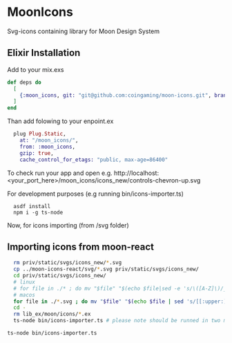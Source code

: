# MoonIcons

Svg-icons containing library for Moon Design System

## Elixir Installation

Add to your mix.exs

```elixir
def deps do
  [
    {:moon_icons, git: "git@github.com:coingaming/moon-icons.git", branch: "main"}
  ]
end
```

Than add folowing to your enpoint.ex

```elixir
  plug Plug.Static,
    at: "/moon_icons/",
    from: :moon_icons,
    gzip: true,
    cache_control_for_etags: "public, max-age=86400"
```

 To check run your app and open e.g. http://localhost:<your_port_here>/moon_icons/icons_new/controls-chevron-up.svg

For development purposes (e.g running bin/icons-importer.ts)

```
  asdf install
  npm i -g ts-node
```

Now, for icons importing (from /svg folder) 

## Importing icons from moon-react
```bash
  rm priv/static/svgs/icons_new/*.svg
  cp ../moon-icons-react/svg/*.svg priv/static/svgs/icons_new/
  cd priv/static/svgs/icons_new/
  # linux
  # for file in ./* ; do mv "$file" "$(echo $file|sed -e 's/\([A-Z]\)/_\L\1/g' -e 's/^.\/_//')" ; done
  # macos
  for file in ./*.svg ; do mv "$file" "$(echo $file | sed 's/[[:upper:]]/-&/g;s/^-//' | tr '[:upper:]' '[:lower:]' | sed -e 's/^.\/-//')" ; done
  cd -
  rm lib_ex/moon/icons/*.ex
  ts-node bin/icons-importer.ts # please note should be runned in two modes
```

`ts-node bin/icons-importer.ts`